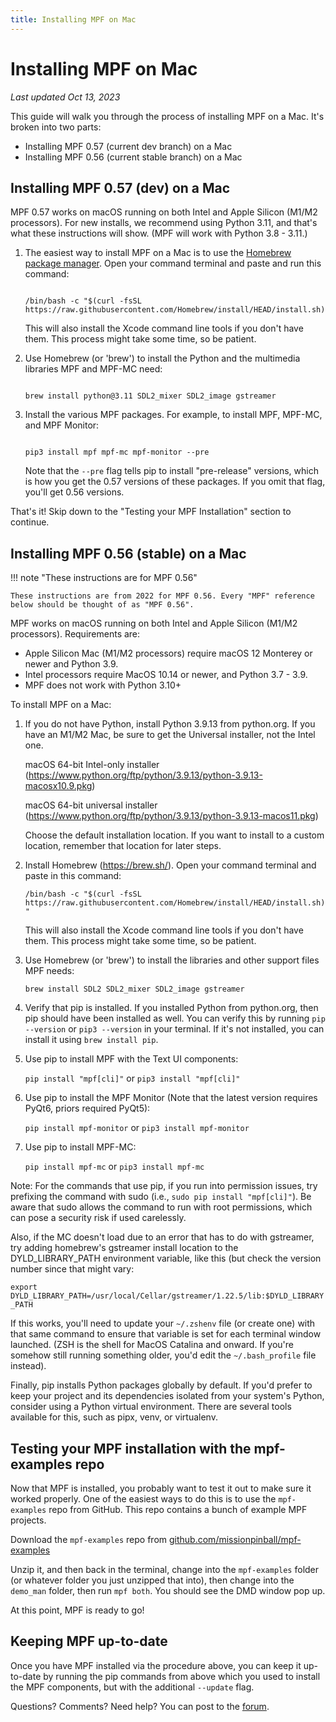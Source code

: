 ```yaml
---
title: Installing MPF on Mac
---
```


# Installing MPF on Mac

*Last updated Oct 13, 2023*

This guide will walk you through the process of installing MPF on a Mac. It's broken into two parts:

* Installing MPF 0.57 (current dev branch) on a Mac
* Installing MPF 0.56 (current stable branch) on a Mac

## Installing MPF 0.57 (dev) on a Mac

MPF 0.57 works on macOS running on both Intel and Apple Silicon (M1/M2
processors). For new installs, we recommend using Python 3.11, and that's
what these instructions will show. (MPF will work with Python 3.8 - 3.11.)

1.  The easiest way to install MPF on a Mac is to use the [Homebrew package manager](https://brew.sh).
    Open your command terminal and paste and run this command:

    ``` { .bash .copy}

    /bin/bash -c "$(curl -fsSL https://raw.githubusercontent.com/Homebrew/install/HEAD/install.sh)"

    ```

    This will also install the Xcode command line tools if you don't
    have them. This process might take some time, so be patient.

2. Use Homebrew (or 'brew') to install the Python and the multimedia libraries MPF and MPF-MC need:

    ``` { .bash .copy}

    brew install python@3.11 SDL2_mixer SDL2_image gstreamer

    ```

3. Install the various MPF packages. For example, to install MPF, MPF-MC, and MPF Monitor:

    ``` { .bash .copy}

    pip3 install mpf mpf-mc mpf-monitor --pre

    ```

   Note that the `--pre` flag tells pip to install "pre-release" versions, which is how you get the
   0.57 versions of these packages. If you omit that flag, you'll get 0.56 versions.

That's it! Skip down to the "Testing your MPF Installation" section to continue.

## Installing MPF 0.56 (stable) on a Mac

!!! note "These instructions are for MPF 0.56"

    These instructions are from 2022 for MPF 0.56. Every "MPF" reference below should be thought of as "MPF 0.56".

MPF works on macOS running on both Intel and Apple Silicon (M1/M2
processors). Requirements are:

* Apple Silicon Mac (M1/M2 processors) require macOS 12 Monterey or
    newer and Python 3.9.
* Intel processors require MacOS 10.14 or newer, and Python 3.7 - 3.9.
* MPF does not work with Python 3.10+

To install MPF on a Mac:

1.  If you do not have Python, install Python 3.9.13 from python.org. If
    you have an M1/M2 Mac, be sure to get the Universal installer, not
    the Intel one.

    macOS 64-bit Intel-only installer
    (<https://www.python.org/ftp/python/3.9.13/python-3.9.13-macosx10.9.pkg>)

    macOS 64-bit universal installer
    (<https://www.python.org/ftp/python/3.9.13/python-3.9.13-macos11.pkg>)

    Choose the default installation location. If you want to install to
    a custom location, remember that location for later steps.

2.  Install Homebrew (<https://brew.sh/>). Open your command terminal
    and paste in this command:

    `/bin/bash -c "$(curl -fsSL https://raw.githubusercontent.com/Homebrew/install/HEAD/install.sh)"`

    This will also install the Xcode command line tools if you don't
    have them. This process might take some time, so be patient.

3.  Use Homebrew (or 'brew') to install the libraries and other
    support files MPF needs:

    `brew install SDL2 SDL2_mixer SDL2_image gstreamer`

4.  Verify that pip is installed. If you installed Python from
    python.org, then pip should have been installed as well. You can
    verify this by running `pip --version` or `pip3 --version` in your
    terminal. If it's not installed, you can install it using
    `brew install pip`.

5.  Use pip to install MPF with the Text UI components:

    `pip install "mpf[cli]"` or `pip3 install "mpf[cli]"`

6.  Use pip to install the MPF Monitor (Note that the latest version
    requires PyQt6, priors required PyQt5):

    `pip install mpf-monitor` or `pip3 install mpf-monitor`

7.  Use pip to install MPF-MC:

    `pip install mpf-mc` or `pip3 install mpf-mc`

Note: For the commands that use pip, if you run into permission issues,
try prefixing the command with sudo (i.e.,
`sudo pip install "mpf[cli]"`). Be aware that sudo allows the command to
run with root permissions, which can pose a security risk if used
carelessly.

Also, if the MC doesn't load due to an error that has to do with gstreamer,
try adding homebrew's gstreamer install location to the DYLD_LIBRARY_PATH
environment variable, like this (but check the version number since that might vary:

`export DYLD_LIBRARY_PATH=/usr/local/Cellar/gstreamer/1.22.5/lib:$DYLD_LIBRARY_PATH`

If this works, you'll need to update your `~/.zshenv` file (or create one) with that same command to
ensure that variable is set for each terminal window launched. (ZSH is the shell for MacOS Catalina
and onward. If you're somehow still running something older, you'd edit the `~/.bash_profile` file instead).

Finally, pip installs Python packages globally by default. If you'd prefer
to keep your project and its dependencies isolated from your system's
Python, consider using a Python virtual environment. There are several
tools available for this, such as pipx, venv, or virtualenv.

## Testing your MPF installation with the mpf-examples repo

Now that MPF is installed, you probably want to test it out to make sure
it worked properly. One of the easiest ways to do this is to use the
`mpf-examples` repo from GitHub. This repo contains a bunch of example
MPF projects.

Download the `mpf-examples` repo from [github.com/missionpinball/mpf-examples](https://github.com/missionpinball/mpf-examples)

Unzip it, and then back in the terminal, change into the `mpf-examples` folder (or
whatever folder you just unzipped that into), then change into the
`demo_man` folder, then run `mpf both`. You should see
the DMD window pop up.

At this point, MPF is ready to go!

## Keeping MPF up-to-date

Once you have MPF installed via the procedure above, you can keep it
up-to-date by running the pip commands from above which you
used to install the MPF components, but with the additional `--update` flag.

Questions? Comments? Need help? You can post to the [forum](../community/index.md).

